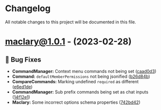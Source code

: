 # Changelog

All notable changes to this project will be documented in this file.

# [maclary@1.0.1](https://github.com/apteryxxyz/maclary/compare/maclary@1.0.0...maclary@1.0.1) - (2023-02-28)

## 🐛 Bug Fixes

- **CommandManager:** Context menu commands not being set ([caad0d3](https://github.com/apteryxxyz/maclary/commit/caad0d3c1c3d8f9d84f6caa757d07c8f8d305060))
- **Command:** `defaultMemberPermissions` not being jsonified ([b26d84b](https://github.com/apteryxxyz/maclary/commit/b26d84b9467053a1073333e6789c8169c8b31889))
- **CompareCommands:** Marking undefined `required` as different ([e6ed1de](https://github.com/apteryxxyz/maclary/commit/e6ed1de5278121d0124c9d7578868e32520cf628))
- **CommandManager:** Sub prefix commands being set as chat inputs ([14f12e1](https://github.com/apteryxxyz/maclary/commit/14f12e1a11f418ec3ea80f2ba9cb63dc3028c3c6))
- **Maclary:** Some incorrect options schema properties ([742bd42](https://github.com/apteryxxyz/maclary/commit/742bd42c04dab4c1ff2665f5a11395c07ea37011))

